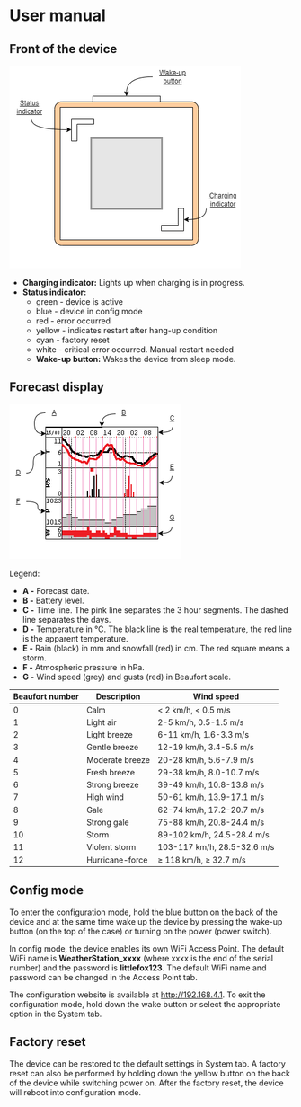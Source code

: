 # User manual

## Front of the device

![front view of device](img/front.png)

*   **Charging indicator:** Lights up when charging is in progress.
*   **Status indicator:**
    *   green - device is active
    *   blue - device in config mode
    *   red - error occurred
    *   yellow - indicates restart after hang-up condition
    *   cyan - factory reset
    *   white - critical error occurred. Manual restart needed
    *   **Wake-up button:** Wakes the device from sleep mode.

## Forecast display

![example forecast display](img/fcast.png)

Legend:

*   **A -** Forecast date.
*   **B -** Battery level.
*   **C -** Time line. The pink line separates the 3 hour segments. The dashed line separates the days.
*   **D -** Temperature in °C. The black line is the real temperature, the red line is the apparent temperature.
*   **E -** Rain (black) in mm and snowfall (red) in cm. The red square means a storm.
*   **F -** Atmospheric pressure in hPa.
*   **G -** Wind speed (grey) and gusts (red) in Beaufort scale.


| Beaufort number | Description | Wind speed |
|--|--|--|
| 0 | Calm | < 2 km/h, < 0.5 m/s |
| 1 | Light air | 2-5 km/h, 0.5-1.5 m/s |
| 2 | Light breeze | 6-11 km/h, 1.6-3.3 m/s |
| 3 | Gentle breeze | 12-19 km/h, 3.4-5.5 m/s |
| 4 | Moderate breeze | 20-28 km/h, 5.6-7.9 m/s |
| 5 | Fresh breeze | 29-38 km/h, 8.0-10.7 m/s |
| 6 | Strong breeze | 39-49 km/h, 10.8-13.8 m/s  |
| 7 | High wind | 50-61 km/h, 13.9-17.1 m/s |
| 8 | Gale | 62-74 km/h, 17.2-20.7 m/s |
| 9 | Strong gale | 75-88 km/h, 20.8-24.4 m/s |
| 10 | Storm | 89-102 km/h, 24.5-28.4 m/s |
| 11  | Violent storm | 103-117 km/h, 28.5-32.6 m/s |
| 12 | Hurricane-force | ≥ 118 km/h, ≥ 32.7 m/s |

## Config mode

To enter the configuration mode, hold the blue button on the back of the device and at the same time wake up the device by pressing the wake-up button (on the top of the case) or turning on the power (power switch).

In config mode, the device enables its own WiFi Access Point. The default WiFi name is **WeatherStation\_xxxx** (where xxxx is the end of the serial number) and the password is **littlefox123**. The default WiFi name and password can be changed in the Access Point tab.

The configuration website is available at http://192.168.4.1. To exit the configuration mode, hold down the wake button or select the appropriate option in the System tab.

## Factory reset

The device can be restored to the default settings in System tab. A factory reset can also be performed by holding down the yellow button on the back of the device while switching power on. After the factory reset, the device will reboot into configuration mode.
